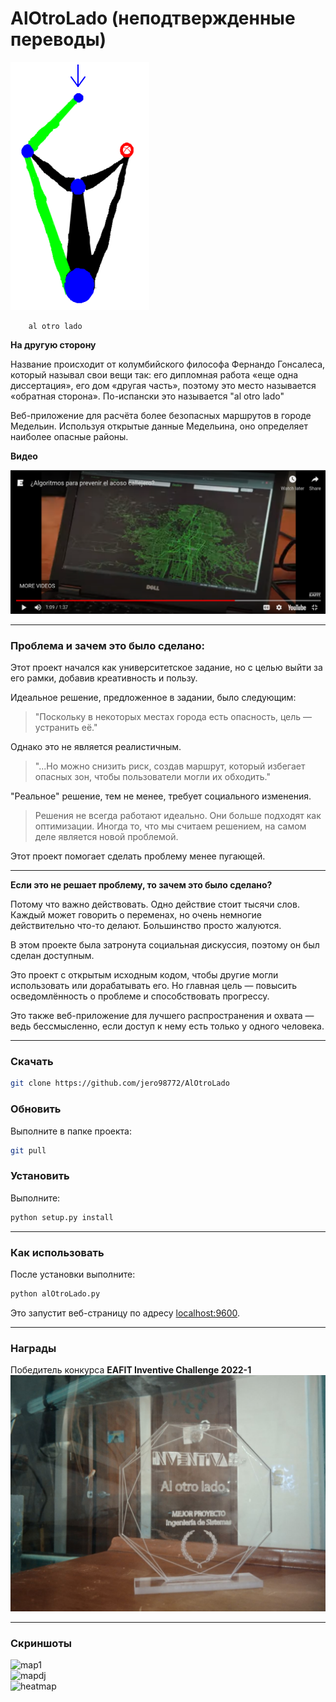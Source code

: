 # AlOtroLado (неподтвержденные переводы)

![logo](https://github.com/entifais/ST0245-Plantilla/blob/master/proyecto/codigo/alOtroLado/misc/img/logo1.png?raw=true)

		al otro lado   


**На другую сторону**  

Название происходит от колумбийского философа Фернандо Гонсалеса, который называл свои вещи так: его дипломная работа «еще одна диссертация», его дом «другая часть», поэтому это место называется «обратная сторона». По-испански это называется "al otro lado"

Веб-приложение для расчёта более безопасных маршрутов в городе Медельин. Используя открытые данные Медельина, оно определяет наиболее опасные районы.

**Видео**

[![video](https://raw.githubusercontent.com/jero98772/AlOtroLado/main/misc/img/video.png)](https://www.youtube.com/watch?v=f4UW539DhlQ "AlOtroLado")

---

### Проблема и зачем это было сделано:

Этот проект начался как университетское задание, но с целью выйти за его рамки, добавив креативность и пользу.  

Идеальное решение, предложенное в задании, было следующим:

> "Поскольку в некоторых местах города есть опасность, цель — устранить её."

Однако это не является реалистичным.

> "...Но можно снизить риск, создав маршрут, который избегает опасных зон, чтобы пользователи могли их обходить."

"Реальное" решение, тем не менее, требует социального изменения.  

> Решения не всегда работают идеально. Они больше подходят как оптимизации. Иногда то, что мы считаем решением, на самом деле является новой проблемой.  

Этот проект помогает сделать проблему менее пугающей.  

---

**Если это не решает проблему, то зачем это было сделано?**

Потому что важно действовать. Одно действие стоит тысячи слов.  
Каждый может говорить о переменах, но очень немногие действительно что-то делают. Большинство просто жалуются.

В этом проекте была затронута социальная дискуссия, поэтому он был сделан доступным.  

Это проект с открытым исходным кодом, чтобы другие могли использовать или дорабатывать его. Но главная цель — повысить осведомлённость о проблеме и способствовать прогрессу.

Это также веб-приложение для лучшего распространения и охвата — ведь бессмысленно, если доступ к нему есть только у одного человека.

---

### Скачать  

```bash
git clone https://github.com/jero98772/AlOtroLado
```

### Обновить  

Выполните в папке проекта:

```bash
git pull
```

### Установить  

Выполните:

```bash
python setup.py install
```

---

### Как использовать

После установки выполните:

```bash
python alOtroLado.py
```

Это запустит веб-страницу по адресу [localhost:9600](http://localhost:9600/).

---

### Награды  

Победитель конкурса **EAFIT Inventive Challenge 2022-1**  
![award](https://raw.githubusercontent.com/jero98772/AlOtroLado/main/misc/img/premio.jpeg)

---

### Скриншоты  

![map1](https://github.com/entifais/ST0245-Plantilla/blob/master/proyecto/codigo/alOtroLado/misc/img/2022-02-23-112022_1920x1080_scrot.png?raw=true)  
![mapdj](https://github.com/entifais/ST0245-Plantilla/blob/master/proyecto/codigo/alOtroLado/misc/img/dijistra_ok.jpg?raw=true)  
![heatmap](https://github.com/entifais/ST0245-Plantilla/blob/master/proyecto/codigo/alOtroLado/misc/img/photo1649630597.jpeg?raw=true)  